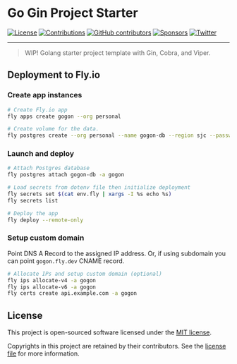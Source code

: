 # Go Gin Project Starter

[![License](https://img.shields.io/github/license/riipandi/gogon?style=flat-square)](https://github.com/riipandi/gogon/blob/master/LICENSE)
[![Contributions](https://img.shields.io/badge/Contributions-welcome-blue.svg?style=flat-square)](./CODE_OF_CONDUCT.md)
[![GitHub contributors](https://img.shields.io/github/contributors/riipandi/gogon?style=flat-square)](https://github.com/riipandi/gogon/graphs/contributors)
[![Sponsors](https://img.shields.io/static/v1?color=26B643&label=Sponsor&message=%E2%9D%A4&logo=GitHub&style=flat-square)](https://github.com/sponsors/riipandi)
[![Twitter](https://img.shields.io/twitter/follow/riipandi?style=social)](https://twitter.com/riipandi)

---

> WIP! Golang starter project template with Gin, Cobra, and Viper.

## Deployment to Fly.io

### Create app instances

```sh
# Create Fly.io app
fly apps create gogon --org personal

# Create volume for the data.
fly postgres create --org personal --name gogon-db --region sjc --password $(openssl rand -hex 8)
```

### Launch and deploy

```sh
# Attach Postgres database
fly postgres attach gogon-db -a gogon

# Load secrets from dotenv file then initialize deployment
fly secrets set $(cat env.fly | xargs -I %s echo %s)
fly secrets list

# Deploy the app
fly deploy --remote-only
```

### Setup custom domain

Point DNS A Record to the assigned IP address.
Or, if using subdomain you can point `gogon.fly.dev` CNAME record.

```sh
# Allocate IPs and setup custom domain (optional)
fly ips allocate-v4 -a gogon
fly ips allocate-v6 -a gogon
fly certs create api.example.com -a gogon
```

## License

This project is open-sourced software licensed under the [MIT license](https://aris.mit-license.org).

Copyrights in this project are retained by their contributors.
See the [license file](./LICENSE) for more information.
